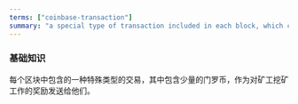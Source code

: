 ```yaml
---
terms: ["coinbase-transaction"]
summary: "a special type of transaction included in each block, which contains a small amount of Monero sent to the miner as a reward for their mining work"
---
```


### 基础知识

每个区块中包含的一种特殊类型的交易，其中包含少量的门罗币，作为对矿工挖矿工作的奖励发送给他们。
